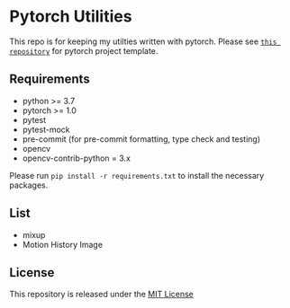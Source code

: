 # Pytorch Utilities

This repo is for keeping my utilties written with pytorch.
Please see [`this repository`](https://github.com/yiskw713/pytorch_template) for pytorch project template.

## Requirements

* python >= 3.7
* pytorch >= 1.0
* pytest
* pytest-mock
* pre-commit (for pre-commit formatting, type check and testing)
* opencv
* opencv-contrib-python = 3.x

Please run `pip install -r requirements.txt` to install the necessary packages.

## List

* mixup
* Motion History Image

## License

This repository is released under the [MIT License](./LICENSE)
